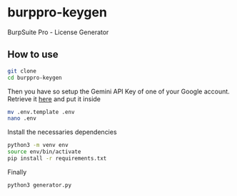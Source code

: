 # burppro-keygen

BurpSuite Pro - License Generator

## How to use 

```bash
git clone
cd burppro-keygen
```

Then you have so setup the Gemini API Key of one of your Google account.\
Retrieve it [here](https://aistudio.google.com/app/apikey) and put it inside
```bash
mv .env.template .env
nano .env
```

Install the necessaries dependencies

```bash
python3 -m venv env
source env/bin/activate
pip install -r requirements.txt
```

Finally

```bash
python3 generator.py
```